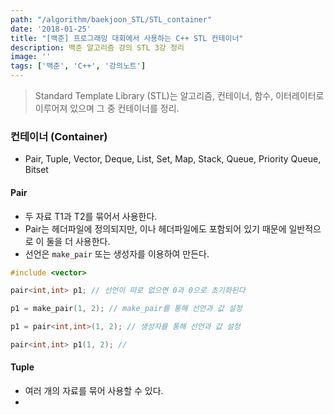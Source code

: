```yaml
---
path: "/algorithm/baekjoon_STL/STL_container"
date: '2018-01-25'
title: "[백준] 프로그래밍 대회에서 사용하는 C++ STL 컨테이너"
description: 백준 알고리즘 강의 STL 3강 정리
image: ''
tags: ['백준', 'C++', '강의노트']
---
```

> Standard Template Library (STL)는 알고리즘, 컨테이너, 함수, 이터레이터로 이루어져 있으며 그 중 컨테이너를 정리.

### 컨테이너 (Container)
- Pair, Tuple, Vector, Deque, List, Set, Map, Stack, Queue, Priority Queue, Bitset

#### Pair
- 두 자료 T1과 T2를 묶어서 사용한다.
- Pair는 <utility> 헤더파일에 정의되지만, <algorithm>이나 <vector> 헤더파일에도 포함되어 있기 때문에 일반적으로 이 둘을 더 사용한다.
- 선언은 `make_pair` 또는 생성자를 이용하여 만든다.
```c++
#include <vector>

pair<int,int> p1; // 선언이 따로 없으면 0과 0으로 초기화된다

p1 = make_pair(1, 2); // make_pair를 통해 선언과 값 설정

p1 = pair<int,int>(1, 2); // 생성자를 통해 선언과 값 설정

pair<int,int> p1(1, 2); // 
```

#### Tuple
- 여러 개의 자료를 묶어 사용할 수 있다.
-